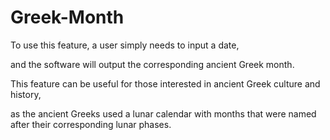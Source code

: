# Greek-Month
To use this feature, a user simply needs to input a date,

and the software will output the corresponding ancient Greek month.

This feature can be useful for those interested in ancient Greek culture and history,

as the ancient Greeks used a lunar calendar with months that were named after their corresponding lunar phases.
